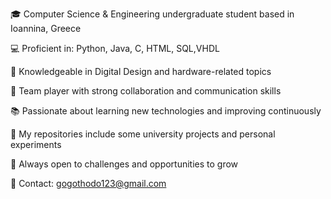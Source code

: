 
🎓 Computer Science & Engineering undergraduate student based in Ioannina, Greece

💻 Proficient in: Python, Java, C, HTML, SQL,VHDL

🔌 Knowledgeable in Digital Design and hardware-related topics

🤝 Team player with strong collaboration and communication skills

📚 Passionate about learning new technologies and improving continuously

📁 My repositories include some university projects and personal experiments

🚀 Always open to challenges and opportunities to grow

📧 Contact: gogothodo123@gmail.com
<!--
**GiwrgosTheod/GiwrgosTheod** is a ✨ _special_ ✨ repository because its `README.md` (this file) appears on your GitHub profile.

Here are some ideas to get you started:

- 🔭 I’m currently working on ...
- 🌱 I’m currently learning ...
- 👯 I’m looking to collaborate on ...
- 🤔 I’m looking for help with ...
- 💬 Ask me about ...
- 📫 How to reach me: ...
- 😄 Pronouns: ...
- ⚡ Fun fact: ...
-->
